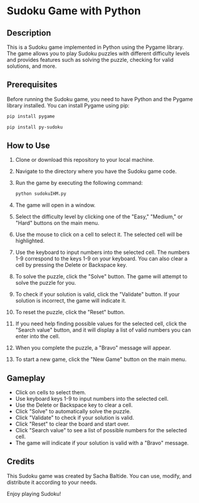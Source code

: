 # Sudoku Game with Python

## Description

This is a Sudoku game implemented in Python using the Pygame library. The game allows you to play Sudoku puzzles with different difficulty levels and provides features such as solving the puzzle, checking for valid solutions, and more.

## Prerequisites

Before running the Sudoku game, you need to have Python and the Pygame library installed. You can install Pygame using pip:

```bash
pip install pygame
```
```bash
pip install py-sudoku
```


## How to Use

1. Clone or download this repository to your local machine.

2. Navigate to the directory where you have the Sudoku game code.

3. Run the game by executing the following command:

   ```bash
   python sudokuIHM.py
   ```

4. The game will open in a window.

5. Select the difficulty level by clicking one of the "Easy," "Medium," or "Hard" buttons on the main menu.

6. Use the mouse to click on a cell to select it. The selected cell will be highlighted.

7. Use the keyboard to input numbers into the selected cell. The numbers 1-9 correspond to the keys 1-9 on your keyboard. You can also clear a cell by pressing the Delete or Backspace key.

8. To solve the puzzle, click the "Solve" button. The game will attempt to solve the puzzle for you.

9. To check if your solution is valid, click the "Validate" button. If your solution is incorrect, the game will indicate it.

10. To reset the puzzle, click the "Reset" button.

11. If you need help finding possible values for the selected cell, click the "Search value" button, and it will display a list of valid numbers you can enter into the cell.

12. When you complete the puzzle, a "Bravo" message will appear.

13. To start a new game, click the "New Game" button on the main menu.

## Gameplay

- Click on cells to select them.
- Use keyboard keys 1-9 to input numbers into the selected cell.
- Use the Delete or Backspace key to clear a cell.
- Click "Solve" to automatically solve the puzzle.
- Click "Validate" to check if your solution is valid.
- Click "Reset" to clear the board and start over.
- Click "Search value" to see a list of possible numbers for the selected cell.
- The game will indicate if your solution is valid with a "Bravo" message.

## Credits

This Sudoku game was created by Sacha Baltide. You can use, modify, and distribute it according to your needs.

Enjoy playing Sudoku!
